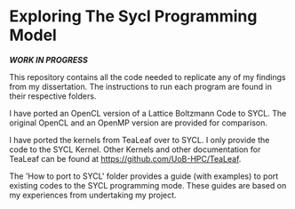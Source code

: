 # Exploring The Sycl Programming Model

***WORK IN PROGRESS***


This repository contains all the code needed to replicate any of my findings from my dissertation. The instructions to run each program are found in their respective folders.

I have ported an OpenCL version of a Lattice Boltzmann Code to SYCL. The original OpenCL and an OpenMP version are provided for comparison.

I have ported the kernels from TeaLeaf over to SYCL. I only provide the code to the SYCL Kernel. Other Kernels and other documentation for TeaLeaf can be found at https://github.com/UoB-HPC/TeaLeaf.

The 'How to port to SYCL' folder provides a guide (with examples) to port existing codes to the SYCL programming mode. These guides are based on my experiences from undertaking my project.
